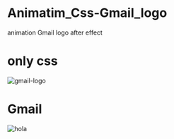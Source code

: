# Animatim_Css-Gmail_logo
animation Gmail logo after effect 

# only css
![gmail-logo](https://user-images.githubusercontent.com/60801374/112938801-a4889300-912a-11eb-839a-7987a1f5cbfc.jpg)

# Gmail

![hola](https://user-images.githubusercontent.com/60801374/112938694-64291500-912a-11eb-83bc-1085a1d69737.gif)
